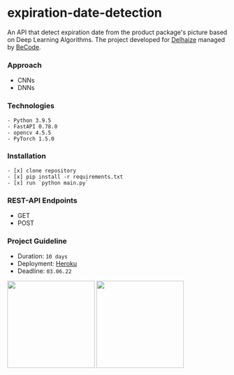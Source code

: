 # expiration-date-detection
An API that detect expiration date from the product package's picture based on Deep Learning Algorithms. The project developed for [Delhaize](https://www.aholddelhaize.com/brands/delhaize/) managed by [BeCode](https://becode.org/).
 
 
### Approach

- CNNs
- DNNs

### Technologies

``` 
- Python 3.9.5 
- FastAPI 0.78.0
- opencv 4.5.5
- PyTorch 1.5.0
``` 

### Installation

    
    - [x] clone repository
    - [x] pip install -r requirements.txt
    - [x] run `python main.py`


### REST-API Endpoints
- GET
- POST

### Project Guideline

- Duration: ` 10 days `
- Deployment: [Heroku](https://delhaize-api.herokuapp.com/)
- Deadline: ` 03.06.22 `

<img src="https://imageio.forbes.com/i-forbesimg/media/lists/companies/delhaize-group_416x416.jpg?format=jpg&height=416&width=416&fit=bounds" height='200'> <img src="https://becode.org/app/uploads/2020/03/cropped-becode-logo-seal.png" height='200'> 

